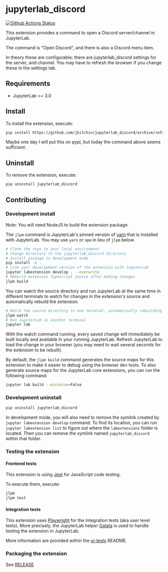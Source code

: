 # jupyterlab_discord

[![Github Actions Status](https://github.com/jkitchin/jupyterlab_discord/workflows/Build/badge.svg)](https://github.com/jkitchin/jupyterlab_discord/actions/workflows/build.yml)

This extension provides a command to open a Discord server/channel in JupyterLab.

The command is "Open Discord", and there is also a Discord menu item.

In theory these are configurable; there are jupyterlab_discord settings for the server, and channel. You may have to refresh the browser if you change these in the settings tab.

## Requirements

- JupyterLab >= 3.0

## Install

To install the extension, execute:


```bash
pip install https://github.com/jkitchin/jupyterlab_discord/archive/refs/heads/main.zip 
```

Maybe one day I will put this on pypi, but today the command above seems sufficient.

<!-- ```bash -->
<!-- pip install jupyterlab_discord -->
<!-- ``` -->

## Uninstall

To remove the extension, execute:

```bash
pip uninstall jupyterlab_discord
```

## Contributing

### Development install

Note: You will need NodeJS to build the extension package.

The `jlpm` command is JupyterLab's pinned version of
[yarn](https://yarnpkg.com/) that is installed with JupyterLab. You may use
`yarn` or `npm` in lieu of `jlpm` below.

```bash
# Clone the repo to your local environment
# Change directory to the jupyterlab_discord directory
# Install package in development mode
pip install -e .
# Link your development version of the extension with JupyterLab
jupyter labextension develop . --overwrite
# Rebuild extension Typescript source after making changes
jlpm build
```

You can watch the source directory and run JupyterLab at the same time in different terminals to watch for changes in the extension's source and automatically rebuild the extension.

```bash
# Watch the source directory in one terminal, automatically rebuilding when needed
jlpm watch
# Run JupyterLab in another terminal
jupyter lab
```

With the watch command running, every saved change will immediately be built locally and available in your running JupyterLab. Refresh JupyterLab to load the change in your browser (you may need to wait several seconds for the extension to be rebuilt).

By default, the `jlpm build` command generates the source maps for this extension to make it easier to debug using the browser dev tools. To also generate source maps for the JupyterLab core extensions, you can run the following command:

```bash
jupyter lab build --minimize=False
```

### Development uninstall

```bash
pip uninstall jupyterlab_discord
```

In development mode, you will also need to remove the symlink created by `jupyter labextension develop`
command. To find its location, you can run `jupyter labextension list` to figure out where the `labextensions`
folder is located. Then you can remove the symlink named `jupyterlab_discord` within that folder.

### Testing the extension

#### Frontend tests

This extension is using [Jest](https://jestjs.io/) for JavaScript code testing.

To execute them, execute:

```sh
jlpm
jlpm test
```

#### Integration tests

This extension uses [Playwright](https://playwright.dev/docs/intro/) for the integration tests (aka user level tests).
More precisely, the JupyterLab helper [Galata](https://github.com/jupyterlab/jupyterlab/tree/master/galata) is used to handle testing the extension in JupyterLab.

More information are provided within the [ui-tests](./ui-tests/README.md) README.

### Packaging the extension

See [RELEASE](RELEASE.md)
